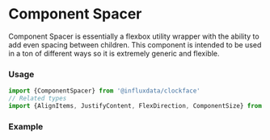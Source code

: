 # Component Spacer

Component Spacer is essentially a flexbox utility wrapper with the ability to add even spacing between children. This component is intended to be used in a ton of different ways so it is extremely generic and flexible.

### Usage
```js
import {ComponentSpacer} from '@influxdata/clockface'
// Related types
import {AlignItems, JustifyContent, FlexDirection, ComponentSize} from '@influxdata/clockface'
```

### Example
<!-- STORY -->


<!-- STORY HIDE START -->

<!-- STORY HIDE END -->

<!-- PROPS -->
